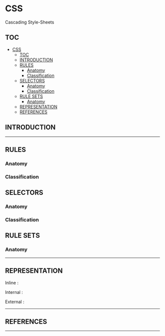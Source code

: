 # CSS

Cascading Style-Sheets

## TOC

- [CSS](#css)
	- [TOC](#toc)
	- [INTRODUCTION](#introduction)
	- [RULES](#rules)
		- [Anatomy](#anatomy)
		- [Classification](#classification)
	- [SELECTORS](#selectors)
		- [Anatomy](#anatomy-1)
		- [Classification](#classification-1)
	- [RULE SETS](#rule-sets)
		- [Anatomy](#anatomy-2)
	- [REPRESENTATION](#representation)
	- [REFERENCES](#references)

## INTRODUCTION



---

## RULES



### Anatomy



### Classification



## SELECTORS



### Anatomy



### Classification



## RULE SETS



### Anatomy

---

## REPRESENTATION

Inline
	:	

Internal
	:	

External
	:	

---

## REFERENCES

<!--Abbreviations-->


---
